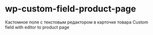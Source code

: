 # wp-custom-field-product-page
Кастомное поле с текстовым редактором в карточке товара
Custom field with editor to product page
